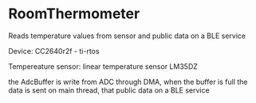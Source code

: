 # RoomThermometer

Reads temperature values from sensor and public data on a BLE service

Device: CC2640r2f - ti-rtos

Tempereature sensor: linear temperature sensor LM35DZ 

the AdcBuffer is write from ADC through DMA, when the buffer is full the data is sent on main thread, that public data on a BLE service
